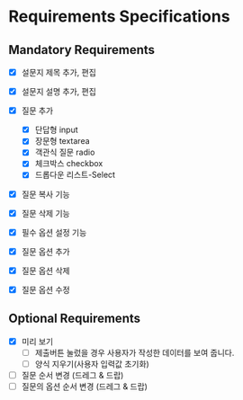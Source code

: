 # Requirements Specifications

## Mandatory Requirements
- [x] 설문지 제목 추가, 편집
- [x] 설문지 설명 추가, 편집
- [x] 질문 추가
    - [x] 단답형 input
    - [x] 장문형 textarea
    - [x] 객관식 질문 radio
    - [x] 체크박스 checkbox
    - [x] 드롭다운 리스트-Select
- [x] 질문 복사 기능
- [x] 질문 삭제 기능
- [x] 필수 옵션 설정 기능

- [x] 질문 옵션 추가
- [x] 질문 옵션 삭제
- [x] 질문 옵션 수정



## Optional Requirements

- [x] 미리 보기 
    - [ ] 제출버튼 눌렀을 경우 사용자가 작성한 데이터를 보여 줍니다. 
    - [ ] 양식 지우기(사용자 입력값 초기화)
- [ ] 질문 순서 변경 (드레그 & 드랍) 
- [ ] 질문의 옵션 순서 변경 (드레그 & 드랍)